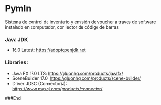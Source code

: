 # PymIn
Sistema de control de inventario y emisión de voucher a traves de software instalado en computador, con lector de código de barras

### Java JDK
- 16.0 Latest: https://adoptopenjdk.net

### Libraries:

- Java FX 17.0 LTS: https://gluonhq.com/products/javafx/
- SceneBuilder 17.0: https://gluonhq.com/products/scene-builder/
- Driver JDBC (Connector/J): https://www.mysql.com/products/connector/


###End
